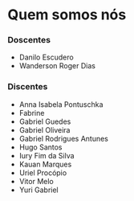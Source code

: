 # Quem somos nós

### Doscentes
- Danilo Escudero
- Wanderson Roger Dias

### Discentes
- Anna Isabela Pontuschka
- Fabrine
- Gabriel Guedes
- Gabriel Oliveira
- Gabriel Rodrigues Antunes
- Hugo Santos
- Iury Fim da Silva
- Kauan Marques
- Uriel Procópio
- Vitor Melo
- Yuri Gabriel